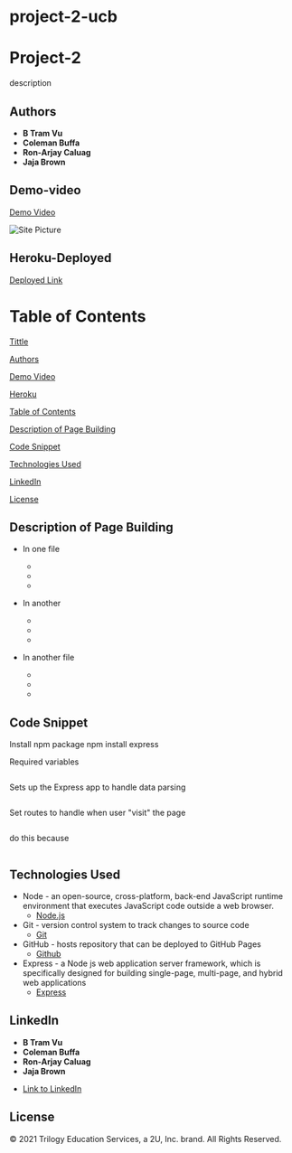 # project-2-ucb
# Project-2


description 

## Authors

* **B Tram Vu** 
* **Coleman Buffa** 
* **Ron-Arjay Caluag**
* **Jaja Brown** 

## Demo-video 

[Demo Video]()  

![Site Picture]()


## Heroku-Deployed

[Deployed Link]()  

# Table of Contents 
[Tittle](#)

[Authors](#Authors)

[Demo Video](#Demo-video )

[Heroku](#Heroku-Deployed)

[Table of Contents](#Table-of-Content)

[Description of Page Building](#Description-of-Page-Building)

[Code Snippet](#Code-Snippet)

[Technologies Used](#Technologies-Used)

[LinkedIn](#LinkedIn)

[License](#License)


## Description of Page Building 
* In one file
   <ul> 
  <li> 
  <li> 
  <li> 
  </li>
  </ul>

* In another 
  <ul> 
  <li> 
  <li> 
  <li> 
  </li>
  </ul>


* In another file 
  <ul> 
  <li> 
  <li> 
  <li> 
  </li>
   </ul>



## Code Snippet
Install npm package 
npm install express

Required variables 
``` Javascript

```

Sets up the Express app to handle data parsing
``` Javascript

```

Set routes to handle when user "visit" the page 
``` Javascript

```

do this because 
``` Javascript 

```

## Technologies Used
- Node - an open-source, cross-platform, back-end JavaScript runtime environment that executes JavaScript code outside a web browser.
  * [Node.js](https://nodejs.org/dist/latest-v14.x/docs/api/)
- Git - version control system to track changes to source code
  * [Git](https://git-scm.com/)
- GitHub - hosts repository that can be deployed to GitHub Pages
  * [Github](https://github.com/)
- Express - a Node js web application server framework, which is specifically designed for building single-page, multi-page, and hybrid web applications
  * [Express](http://expressjs.com/en/api.html#express)


## LinkedIn

* **B Tram Vu** 
* **Coleman Buffa** 
* **Ron-Arjay Caluag**
* **Jaja Brown** 


- [Link to LinkedIn](https://www.linkedin.com/in/tram-vu-866250121/)

## License

© 2021 Trilogy Education Services, a 2U, Inc. brand. All Rights Reserved.